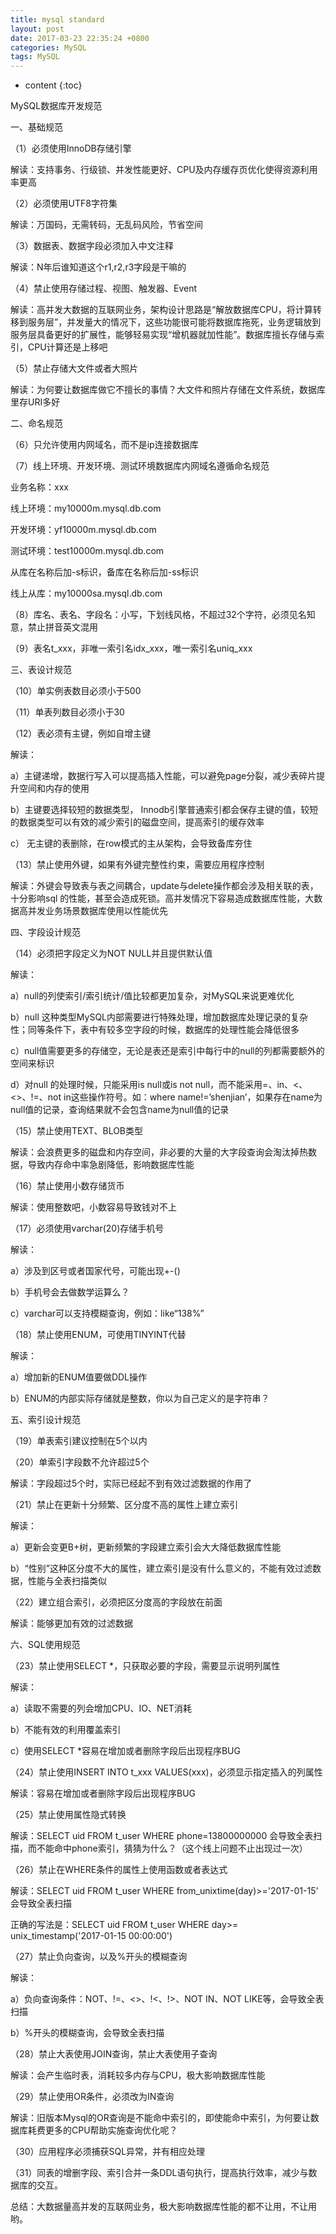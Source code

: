 ```yaml
---
title: mysql standard
layout: post
date: 2017-03-23 22:35:24 +0800
categories: MySQL
tags: MySQL
---
```



* content
{:toc}


MySQL数据库开发规范









一、基础规范

（1）必须使用InnoDB存储引擎

解读：支持事务、行级锁、并发性能更好、CPU及内存缓存页优化使得资源利用率更高



（2）必须使用UTF8字符集

解读：万国码，无需转码，无乱码风险，节省空间



（3）数据表、数据字段必须加入中文注释

解读：N年后谁知道这个r1,r2,r3字段是干嘛的



（4）禁止使用存储过程、视图、触发器、Event

解读：高并发大数据的互联网业务，架构设计思路是“解放数据库CPU，将计算转移到服务层”，并发量大的情况下，这些功能很可能将数据库拖死，业务逻辑放到服务层具备更好的扩展性，能够轻易实现“增机器就加性能”。数据库擅长存储与索引，CPU计算还是上移吧



（5）禁止存储大文件或者大照片

解读：为何要让数据库做它不擅长的事情？大文件和照片存储在文件系统，数据库里存URI多好



二、命名规范

（6）只允许使用内网域名，而不是ip连接数据库



（7）线上环境、开发环境、测试环境数据库内网域名遵循命名规范

业务名称：xxx

线上环境：my10000m.mysql.db.com

开发环境：yf10000m.mysql.db.com

测试环境：test10000m.mysql.db.com

从库在名称后加-s标识，备库在名称后加-ss标识

线上从库：my10000sa.mysql.db.com



（8）库名、表名、字段名：小写，下划线风格，不超过32个字符，必须见名知意，禁止拼音英文混用



（9）表名t_xxx，非唯一索引名idx_xxx，唯一索引名uniq_xxx



三、表设计规范

（10）单实例表数目必须小于500



（11）单表列数目必须小于30



（12）表必须有主键，例如自增主键

解读：

a）主键递增，数据行写入可以提高插入性能，可以避免page分裂，减少表碎片提升空间和内存的使用

b）主键要选择较短的数据类型， Innodb引擎普通索引都会保存主键的值，较短的数据类型可以有效的减少索引的磁盘空间，提高索引的缓存效率

c） 无主键的表删除，在row模式的主从架构，会导致备库夯住



（13）禁止使用外键，如果有外键完整性约束，需要应用程序控制

解读：外键会导致表与表之间耦合，update与delete操作都会涉及相关联的表，十分影响sql 的性能，甚至会造成死锁。高并发情况下容易造成数据库性能，大数据高并发业务场景数据库使用以性能优先



四、字段设计规范

（14）必须把字段定义为NOT NULL并且提供默认值

解读：

a）null的列使索引/索引统计/值比较都更加复杂，对MySQL来说更难优化

b）null 这种类型MySQL内部需要进行特殊处理，增加数据库处理记录的复杂性；同等条件下，表中有较多空字段的时候，数据库的处理性能会降低很多

c）null值需要更多的存储空，无论是表还是索引中每行中的null的列都需要额外的空间来标识

d）对null 的处理时候，只能采用is null或is not null，而不能采用=、in、<、<>、!=、not in这些操作符号。如：where name!=’shenjian’，如果存在name为null值的记录，查询结果就不会包含name为null值的记录



（15）禁止使用TEXT、BLOB类型

解读：会浪费更多的磁盘和内存空间，非必要的大量的大字段查询会淘汰掉热数据，导致内存命中率急剧降低，影响数据库性能



（16）禁止使用小数存储货币

解读：使用整数吧，小数容易导致钱对不上



（17）必须使用varchar(20)存储手机号

解读：

a）涉及到区号或者国家代号，可能出现+-()

b）手机号会去做数学运算么？

c）varchar可以支持模糊查询，例如：like“138%”



（18）禁止使用ENUM，可使用TINYINT代替

解读：

a）增加新的ENUM值要做DDL操作

b）ENUM的内部实际存储就是整数，你以为自己定义的是字符串？



五、索引设计规范

（19）单表索引建议控制在5个以内



（20）单索引字段数不允许超过5个

解读：字段超过5个时，实际已经起不到有效过滤数据的作用了



（21）禁止在更新十分频繁、区分度不高的属性上建立索引

解读：

a）更新会变更B+树，更新频繁的字段建立索引会大大降低数据库性能

b）“性别”这种区分度不大的属性，建立索引是没有什么意义的，不能有效过滤数据，性能与全表扫描类似



（22）建立组合索引，必须把区分度高的字段放在前面

解读：能够更加有效的过滤数据



六、SQL使用规范

（23）禁止使用SELECT *，只获取必要的字段，需要显示说明列属性

解读：

a）读取不需要的列会增加CPU、IO、NET消耗

b）不能有效的利用覆盖索引

c）使用SELECT *容易在增加或者删除字段后出现程序BUG



（24）禁止使用INSERT INTO t_xxx VALUES(xxx)，必须显示指定插入的列属性

解读：容易在增加或者删除字段后出现程序BUG



（25）禁止使用属性隐式转换

解读：SELECT uid FROM t_user WHERE phone=13800000000 会导致全表扫描，而不能命中phone索引，猜猜为什么？（这个线上问题不止出现过一次）



（26）禁止在WHERE条件的属性上使用函数或者表达式

解读：SELECT uid FROM t_user WHERE from_unixtime(day)>='2017-01-15' 会导致全表扫描

正确的写法是：SELECT uid FROM t_user WHERE day>= unix_timestamp('2017-01-15 00:00:00')



（27）禁止负向查询，以及%开头的模糊查询

解读：

a）负向查询条件：NOT、!=、<>、!<、!>、NOT IN、NOT LIKE等，会导致全表扫描

b）%开头的模糊查询，会导致全表扫描



（28）禁止大表使用JOIN查询，禁止大表使用子查询

解读：会产生临时表，消耗较多内存与CPU，极大影响数据库性能



（29）禁止使用OR条件，必须改为IN查询

解读：旧版本Mysql的OR查询是不能命中索引的，即使能命中索引，为何要让数据库耗费更多的CPU帮助实施查询优化呢？



（30）应用程序必须捕获SQL异常，并有相应处理

（31）同表的增删字段、索引合并一条DDL语句执行，提高执行效率，减少与数据库的交互。

总结：大数据量高并发的互联网业务，极大影响数据库性能的都不让用，不让用哟。

